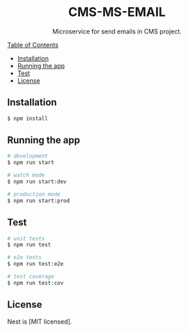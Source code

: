 <h1 align="center">CMS-MS-EMAIL</h1>

<p align="center">
Microservice for send emails in CMS project.
</p>

<p align="center">
    <a href="https://github.com/luismab95/cms-ms-email.git">
</p

## Table of Contents

* [Installation](#installation)
* [Running the app](#Running)
* [Test](#test)
* [License](#license)

## Installation

```bash
$ npm install
```

## Running the app

```bash
# development
$ npm run start

# watch mode
$ npm run start:dev

# production mode
$ npm run start:prod
```

## Test

```bash
# unit tests
$ npm run test

# e2e tests
$ npm run test:e2e

# test coverage
$ npm run test:cov
```

## License

Nest is [MIT licensed].
